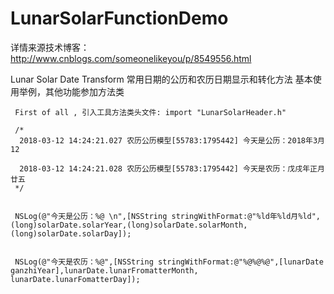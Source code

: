 # LunarSolarFunctionDemo
详情来源技术博客：http://www.cnblogs.com/someonelikeyou/p/8549556.html

Lunar Solar  Date Transform
     常用日期的公历和农历日期显示和转化方法
     基本使用举例，其他功能参加方法类
     
     First of all , 引入工具方法类头文件: import "LunarSolarHeader.h"

     /*
      2018-03-12 14:24:21.027 农历公历模型[55783:1795442] 今天是公历：2018年3月12
 
      2018-03-12 14:24:21.028 农历公历模型[55783:1795442] 今天是农历：戊戌年正月廿五
     */
    

     NSLog(@"今天是公历：%@ \n",[NSString stringWithFormat:@"%ld年%ld月%ld", (long)solarDate.solarYear,(long)solarDate.solarMonth,(long)solarDate.solarDay]);
    
    
     NSLog(@"今天是农历：%@",[NSString stringWithFormat:@"%@%@%@",[lunarDate ganzhiYear],lunarDate.lunarFromatterMonth, lunarDate.lunarFomatterDay]);
